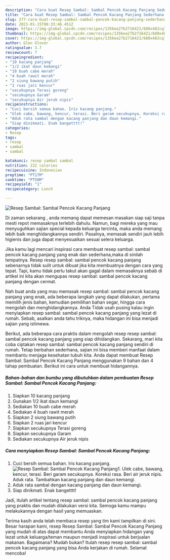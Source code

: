 ```yaml
---
description: "Cara buat Resep Sambal: Sambal Pencok Kacang Panjang Sederhana Untuk Jualan"
title: "Cara buat Resep Sambal: Sambal Pencok Kacang Panjang Sederhana Untuk Jualan"
slug: 277-cara-buat-resep-sambal-sambal-pencok-kacang-panjang-sederhana-untuk-jualan
date: 2021-01-15T06:33:46.451Z
image: https://img-global.cpcdn.com/recipes/1356ea27b2716421/680x482cq70/resep-sambal-sambal-pencok-kacang-panjang-foto-resep-utama.jpg
thumbnail: https://img-global.cpcdn.com/recipes/1356ea27b2716421/680x482cq70/resep-sambal-sambal-pencok-kacang-panjang-foto-resep-utama.jpg
cover: https://img-global.cpcdn.com/recipes/1356ea27b2716421/680x482cq70/resep-sambal-sambal-pencok-kacang-panjang-foto-resep-utama.jpg
author: Glen Glover
ratingvalue: 3.7
reviewcount: 7
recipeingredient:
- "10 kacang panjang"
- "1/2 ikat daun kemangi"
- "10 buah cabe merah"
- "4 buah rawit merah"
- "2 siung bawang putih"
- "2 ruas jari kencur"
- "secukupnya Terasi goreng"
- "secukupnya Garam"
- "secukupnya Air jeruk nipis"
recipeinstructions:
- "Cuci bersih semua bahan. Iris kacang panjang."
- "Ulek cabe, bawang, kencur, terasi. Beri garam secukupnya. Koreksi rasa. Beri air jeruk nipis. Aduk rata. Tambahkan kacang panjang dan daun kemangi."
- "Aduk rata sambal dengan kacang panjang dan daun kemangi."
- "Siap dinikmati. Enak bangetttt!"
categories:
- Resep
tags:
- resep
- sambal
- sambal

katakunci: resep sambal sambal 
nutrition: 222 calories
recipecuisine: Indonesian
preptime: "PT17M"
cooktime: "PT50M"
recipeyield: "1"
recipecategory: Lunch

---
```



![Resep Sambal: Sambal Pencok Kacang Panjang](https://img-global.cpcdn.com/recipes/1356ea27b2716421/680x482cq70/resep-sambal-sambal-pencok-kacang-panjang-foto-resep-utama.jpg)

Di zaman  sekarang , anda memang dapat memesan masakan siap saji tanpa mesti repot memasaknya terlebih dahulu. Namun, bagi mereka yang mau menyuguhkan sajian special kepada keluarga tercinta, maka anda memang lebih baik menghidangkannya sendiri. Pasalnya, memasak sendiri jauh lebih higienis dan juga dapat menyesuaikan sesuai selera keluarga.

Jika kamu lagi mencari inspirasi cara membuat resep sambal: sambal pencok kacang panjang yang enak dan sederhana,maka di sinilah tempatnya. Resep resep sambal: sambal pencok kacang panjang  sebenarnya tidak sulit untuk dibuat jika kita membuatnya dengan cara yang tepat. Tapi, kamu tidak perlu takut akan gagal dalam memasaknya 
sebab di artikel ini kita akan mengupas resep sambal: sambal pencok kacang panjang dengan cermat.  



Nah buat anda yang mau memasak resep sambal: sambal pencok kacang panjang yang enak, ada beberapa langkah yang dapat dilakukan, pertama memilih jenis bahan, kemudian pemilihan bahan segar, hingga cara mengolah dan menghidangkannya. Anda Tidak usah pusing kalau ingin menyiapkan resep sambal: sambal pencok kacang panjang yang lezat di rumah. Sebab, asalkan anda  tahu triknya, maka hidangan ini bisa menjadi sajian yang istimewa.

Berikut, ada beberapa cara praktis  dalam mengolah resep resep sambal: sambal pencok kacang panjang yang siap dihidangkan. Sekarang, mari kita coba ciptakan resep sambal: sambal pencok kacang panjang sendiri di rumah. Tetap berbahan sederhana, sajian ini bisa memberi manfaat dalam membantu menjaga kesehatan tubuh kita. Anda dapat membuat Resep Sambal: Sambal Pencok Kacang Panjang menggunakan 9 bahan dan 4 tahap pembuatan. Berikut ini cara untuk membuat hidangannya.

<!--inarticleads1-->

##### Bahan-bahan dan bumbu yang dibutuhkan dalam pembuatan Resep Sambal: Sambal Pencok Kacang Panjang:

1. Siapkan 10 kacang panjang
1. Gunakan 1/2 ikat daun kemangi
1. Sediakan 10 buah cabe merah
1. Sediakan 4 buah rawit merah
1. Siapkan 2 siung bawang putih
1. Siapkan 2 ruas jari kencur
1. Siapkan secukupnya Terasi goreng
1. Siapkan secukupnya Garam
1. Sediakan secukupnya Air jeruk nipis




<!--inarticleads2-->

##### Cara menyiapkan Resep Sambal: Sambal Pencok Kacang Panjang:

1. Cuci bersih semua bahan. Iris kacang panjang.
<img src="https://img-global.cpcdn.com/steps/eb4fb640d86f7d79/160x128cq70/resep-sambal-sambal-pencok-kacang-panjang-langkah-memasak-1-foto.jpg" alt="Resep Sambal: Sambal Pencok Kacang Panjang">1. Ulek cabe, bawang, kencur, terasi. Beri garam secukupnya. Koreksi rasa. Beri air jeruk nipis. Aduk rata. Tambahkan kacang panjang dan daun kemangi.
1. Aduk rata sambal dengan kacang panjang dan daun kemangi.
1. Siap dinikmati. Enak bangetttt!




Jadi, itulah artikel tentang  resep sambal: sambal pencok kacang panjang  yang praktis dan mudah dilakukan versi kita. Semoga kamu mampu melakukannya dengan hasil yang memuaskan. 

Terima kasih anda telah membaca resep yang tim kami tampilkan di sini. Besar harapan kami, resep  Resep Sambal: Sambal Pencok Kacang Panjang yang mudah di atas dapat membantu Anda menyiapkan hidangan yang lezat untuk keluarga/teman maupun menjadi inspirasi untuk berjualan makanan. Bagaimana? Mudah bukan? Itulah resep resep sambal: sambal pencok kacang panjang yang bisa Anda kerjakan di rumah. Selamat mencoba!

